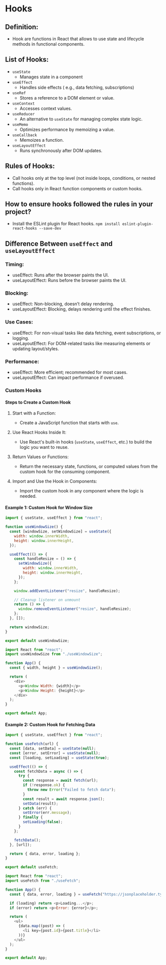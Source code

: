 # Hooks

## Definition:
- Hook are functions in React that allows to use state and lifecycle methods in functional components.

## List of Hooks:
- ```useState```
  - Manages state in a component
- ```useEffect```
  - Handles side effects ( e.g., data fetching, subscriptions)
- ```useRef```
  - Stores a reference to a DOM element or value.
- ```useContext```
  - Accesses context values.
- ```useReducer```
  - An alternative to ```useState``` for managing complex state logic.
- ```useMemo```
  - Optimizes performance by memoizing a value.
- ```useCallback```
  - Memoizes a function.
- ```useLayoutEffect``` 
  - Runs synchronously after DOM updates.

## Rules of Hooks:
- Call hooks only at the top level (not inside loops, conditions, or nested functions).
- Call hooks only in React function components or custom hooks.

## How to ensure hooks followed the rules in your project?
- Install the ESLint plugin for React hooks.
```npm install eslint-plugin-react-hooks --save-dev```

## Difference Between ```useEffect``` and ```useLayoutEffect```

### Timing:

- useEffect: Runs after the browser paints the UI.
- useLayoutEffect: Runs before the browser paints the UI.

### Blocking:

- useEffect: Non-blocking, doesn’t delay rendering.
- useLayoutEffect: Blocking, delays rendering until the effect finishes.

### Use Cases:

- useEffect: For non-visual tasks like data fetching, event subscriptions, or logging.
- useLayoutEffect: For DOM-related tasks like measuring elements or updating layout/styles.

### Performance:

- useEffect: More efficient; recommended for most cases.
- useLayoutEffect: Can impact performance if overused.

### Custom Hooks

#### Steps to Create a Custom Hook
1. Start with a Function:
   - Create a JavaScript function that starts with `use`.

2. Use React Hooks Inside It:
   - Use React's built-in hooks (`useState`, `useEffect`, etc.) to build the logic you want to reuse.

3. Return Values or Functions:
   - Return the necessary state, functions, or computed values from the custom hook for the consuming component.

4. Import and Use the Hook in Components:
   - Import the custom hook in any component where the logic is needed.
#### Example 1: Custom Hook for Window Size

```js
import { useState, useEffect } from "react";

function useWindowSize() {
  const [windowSize, setWindowSize] = useState({
    width: window.innerWidth,
    height: window.innerHeight,
  });

  useEffect(() => {
    const handleResize = () => {
      setWindowSize({
        width: window.innerWidth,
        height: window.innerHeight,
      });
    };

    window.addEventListener("resize", handleResize);

    // Cleanup listener on unmount
    return () => {
      window.removeEventListener("resize", handleResize);
    };
  }, []);

  return windowSize;
}

export default useWindowSize;
```
```js
import React from "react";
import useWindowSize from "./useWindowSize";

function App() {
  const { width, height } = useWindowSize();

  return (
    <div>
      <p>Window Width: {width}</p>
      <p>Window Height: {height}</p>
    </div>
  );
}

export default App;
```

#### Example 2: Custom Hook for Fetching Data
```js
import { useState, useEffect } from "react";

function useFetch(url) {
  const [data, setData] = useState(null);
  const [error, setError] = useState(null);
  const [loading, setLoading] = useState(true);

  useEffect(() => {
    const fetchData = async () => {
      try {
        const response = await fetch(url);
        if (!response.ok) {
          throw new Error("Failed to fetch data");
        }
        const result = await response.json();
        setData(result);
      } catch (err) {
        setError(err.message);
      } finally {
        setLoading(false);
      }
    };

    fetchData();
  }, [url]);

  return { data, error, loading };
}

export default useFetch;
```

```js
import React from "react";
import useFetch from "./useFetch";

function App() {
  const { data, error, loading } = useFetch("https://jsonplaceholder.typicode.com/posts");

  if (loading) return <p>Loading...</p>;
  if (error) return <p>Error: {error}</p>;

  return (
    <ul>
      {data.map((post) => (
        <li key={post.id}>{post.title}</li>
      ))}
    </ul>
  );
}

export default App;
```




